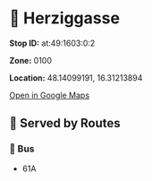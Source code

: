 # 🚉 Herziggasse


**Stop ID:** at:49:1603:0:2

**Zone:** 0100

**Location:** 48.14099191, 16.31213894

[Open in Google Maps](https://www.google.com/maps?q=48.14099191,16.31213894)

## 🚆 Served by Routes

### 🚌 Bus
- 61A